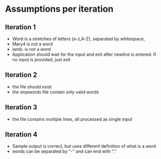 # Assumptions per iteration

## Iteration 1
* Word is a stretches of letters (a-z,A-Z), separated by whitespace,
* Mary4 is not a word
* lamb. is not a word
* Application should wait for the input and exit after newline is entered. If no input is provided, just exit

## Iteration 2
* the file should exist
* the stopwords file contain only valid words

## Iteration 3
* the file contains multiple lines, all processed as single input

## Iteration 4
* Sample output is correct, but uses different definition of what is a word
* words can be separated by "-" and can end with "."
